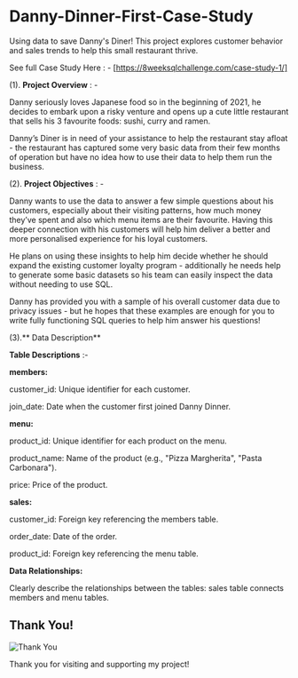 # Danny-Dinner-First-Case-Study
Using data to save Danny's Diner! This project explores customer behavior and sales trends to help this small restaurant thrive.


See full Case Study Here : - [https://8weeksqlchallenge.com/case-study-1/]

(1). **Project Overview** : -

Danny seriously loves Japanese food so in the beginning of 2021, he decides to embark upon a risky venture and opens up a cute little restaurant that sells his 3 favourite foods: sushi, curry and ramen.

Danny’s Diner is in need of your assistance to help the restaurant stay afloat - the restaurant has captured some very basic data from their few months of operation but have no idea how to use their data to help them run the business.

(2). **Project Objectives** : -

Danny wants to use the data to answer a few simple questions about his customers, especially about their visiting patterns, how much money they’ve spent and also which menu items are their favourite. Having this deeper connection with his customers will help him deliver a better and more personalised experience for his loyal customers.

He plans on using these insights to help him decide whether he should expand the existing customer loyalty program - additionally he needs help to generate some basic datasets so his team can easily inspect the data without needing to use SQL.

Danny has provided you with a sample of his overall customer data due to privacy issues - but he hopes that these examples are enough for you to write fully functioning SQL queries to help him answer his questions!


(3).** Data Description**

**Table Descriptions** :-  

  **members:**

  customer_id: Unique identifier for each customer.

  join_date: Date when the customer first joined Danny Dinner.
  
  **menu:**

  
  product_id: Unique identifier for each product on the menu.
  
  product_name: Name of the product (e.g., "Pizza Margherita", "Pasta Carbonara").
  
  price: Price of the product.

  
  **sales:**

  
  customer_id: Foreign key referencing the members table.
  
  order_date: Date of the order.
  
  product_id: Foreign key referencing the menu table.

  
**Data Relationships:**

Clearly describe the relationships between the tables:
sales table connects members and menu tables.

## Thank You!

![Thank You](https://th.bing.com/th/id/OIP.lsrYKH1UItL1uVP4kTv1ZQHaHa?pid=ImgDet&w=474&h=474&rs=1)


Thank you for visiting and supporting my project!
